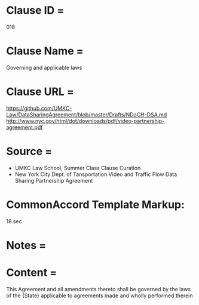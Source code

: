 # Clause ID = 
018

# Clause Name = 
Governing and applicable laws 

# Clause URL = 
https://github.com/UMKC-Law/DataSharingAgreement/blob/master/Drafts/NDoCH-DSA.md
http://www.nyc.gov/html/dot/downloads/pdf/video-partnership-agreement.pdf

# Source = 
* UMKC Law School, Summer Class Clause Curation
* New York City Dept. of Tansportation Video and Traffic Flow Data Sharing Partnership Agreement 

# CommonAccord Template Markup:   
18.sec

# Notes = 

# Content =
This Agreement and all amendments thereto shall be governed by the laws of the {State} applicable to agreements made and wholly performed therein
